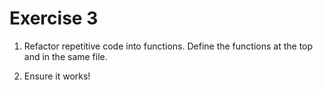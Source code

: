 # Exercise 3

1. Refactor repetitive code into functions. Define the functions at the top and in the same file.

2. Ensure it works!